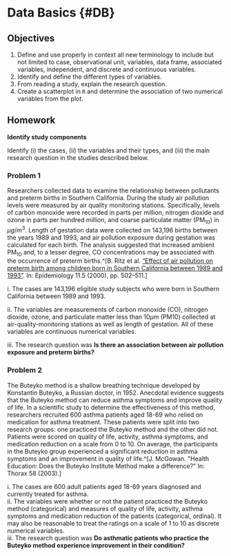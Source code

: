 # Data Basics {#DB}

## Objectives  

1) Define and use properly in context all new terminology to include but not limited to case, observational unit, variables, data frame, associated variables, independent, and discrete and continuous variables.   
2) Identify and define the different types of variables.  
3) From reading a study, explain the research question.  
4) Create a scatterplot in `R` and determine the association of two numerical variables from the plot.

## Homework    

**Identify study components** 

Identify (i) the cases, (ii) the variables and their types, and (iii) the main research question in the studies described below.

### Problem 1  

Researchers collected data to examine the relationship between pollutants and preterm births in Southern California. During the study air pollution levels were measured by air quality monitoring stations. Specifically, levels of carbon monoxide were recorded in parts per million, nitrogen dioxide and ozone in parts per hundred million, and coarse particulate matter (PM$_{10}$) in $\mu g/m^3$. Length of gestation data were collected on 143,196 births between the years 1989 and 1993, and air pollution exposure during gestation was calculated for each birth. The analysis suggested that increased ambient PM$_{10}$ and, to a lesser degree, CO concentrations may be associated with the occurrence of preterm births.^[B. Ritz et al. [“Effect of air pollution on preterm birth among children born in Southern California
between 1989 and 1993”](http://journals.lww.com/epidem/Abstract/2000/09000/Effect_of_Air_Pollution_on_Preterm_Birth_Among.4.aspx).  In:  Epidemiology 11.5 (2000), pp. 502–511.]


i. The cases are 143,196 eligible study subjects who were born in Southern California
between 1989 and 1993.

ii. The variables are measurements of carbon monoxide (CO), nitrogen dioxide, ozone, and particulate matter less than 10$\mu m$ (PM10) collected at air-quality-monitoring stations as well as length of gestation. All of these variables are continuous numerical variables.  

iii. The research question was **Is there an association between air pollution exposure and preterm births?**  

### Problem 2 

The Buteyko method is a shallow breathing technique developed by Konstantin Buteyko, a Russian doctor, in 1952. Anecdotal evidence suggests that the Buteyko method can reduce asthma symptoms and improve quality of life. In a scientific study to determine the effectiveness of this method, researchers recruited 600 asthma patients aged 18-69 who relied on medication for asthma treatment. These patients were split into two research groups: one practiced the Buteyko method and the other did not. Patients were scored on quality of life, activity, asthma symptoms, and medication reduction on a scale from 0 to 10. On average, the participants in the Buteyko group experienced a significant reduction in asthma symptoms and an improvement in quality of life.^[J. McGowan. "Health Education: Does the Buteyko Institute Method make a difference?" In: Thorax 58 (2003).]



i. The cases are 600 adult patients aged 18-69 years diagnosed and currently treated for asthma.  
ii. The variables were whether or not the patient practiced the Buteyko method (categorical) and measures of quality of life, activity, asthma symptoms and medication reduction of the patients (categorical, ordinal). It may also be reasonable to treat the ratings on a scale of 1 to 10 as discrete numerical variables.  
iii. The research question was **Do asthmatic patients who practice the Buteyko method experience improvement in their condition?**




